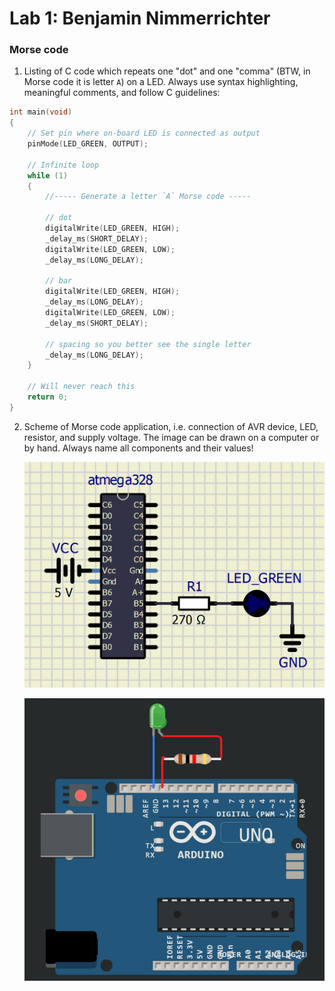 # Lab 1: Benjamin Nimmerrichter

### Morse code

1. Listing of C code which repeats one "dot" and one "comma" (BTW, in Morse code it is letter `A`) on a LED. Always use syntax highlighting, meaningful comments, and follow C guidelines:

```c
int main(void)
{
    // Set pin where on-board LED is connected as output
    pinMode(LED_GREEN, OUTPUT);

    // Infinite loop
    while (1)
    {
        //----- Generate a letter `A` Morse code -----

        // dot
        digitalWrite(LED_GREEN, HIGH);
        _delay_ms(SHORT_DELAY);
        digitalWrite(LED_GREEN, LOW);
        _delay_ms(LONG_DELAY);

        // bar
        digitalWrite(LED_GREEN, HIGH);
        _delay_ms(LONG_DELAY);
        digitalWrite(LED_GREEN, LOW);
        _delay_ms(SHORT_DELAY);

        // spacing so you better see the single letter
        _delay_ms(LONG_DELAY);
    }

    // Will never reach this
    return 0;
}
```

2. Scheme of Morse code application, i.e. connection of AVR device, LED, resistor, and supply voltage. The image can be drawn on a computer or by hand. Always name all components and their values!

    ![your figure](schema1.png)

   ![your figure](led1.png)
